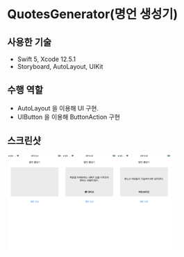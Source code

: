 # QuotesGenerator(명언 생성기)

## 사용한 기술

* Swift 5, Xcode 12.5.1
* Storyboard, AutoLayout, UIKit

## 수행 역할

* AutoLayout 을 이용해 UI 구현.
* UIButton 을 이용해 ButtonAction 구현

## 스크린샷

<img src="./Image/1.png" width="25%" height="25%"/><img src="./Image/2.png" width="25%" height="25%"/><img src="./Image/3.png" width="25%" height="25%"/>





